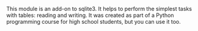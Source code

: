 This module is an add-on to sqlite3. It helps to perform the simplest tasks with tables: reading and writing. 
It was created as part of a Python programming course for high school students, but you can use it too.